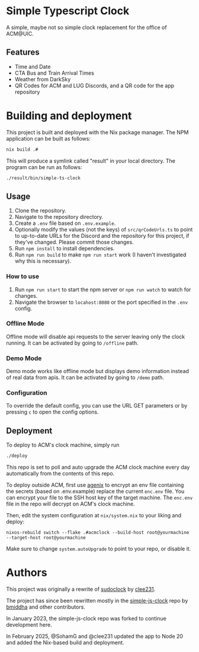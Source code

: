 # Simple Typescript Clock

A simple, maybe not so simple clock replacement for the office of ACM@UIC.

## Features

* Time and Date
* CTA Bus and Train Arrival Times
* Weather from DarkSky
* QR Codes for ACM and LUG Discords, and a QR code for the app repository

# Building and deployment

This project is built and deployed with the Nix package manager. The NPM
application can be built as follows:

```sh
nix build .#
```

This will produce a symlink called "result" in your local directory. The program
can be run as follows:

```sh
./result/bin/simple-ts-clock
```

## Usage
1. Clone the repository.
2. Navigate to the repository directory.
3. Create a `.env` file based on `.env.example`.
4. Optionally modify the values (not the keys) of `src/qrCodeUrls.ts` to point to up-to-date URLs for the Discord and the repository for this project, if they've changed. Please commit those changes.
4. Run `npm install` to install dependencies.
5. Run `npm run build` to make `npm run start` work (I haven't investigated why this is necessary).

### How to use

1. Run `npm run start` to start the npm server or `npm run watch` to watch for changes.
2. Navigate the browser to `locahost:8080` or the port specified in the `.env` config.

### Offline Mode

Offline mode will disable api requests to the server leaving only the clock running. It can be activated by going to `/offline` path.

### Demo Mode
Demo mode works like offline mode but displays demo information instead of real data from apis. It can be activated by going to `/demo` path.

### Configuration
To override the default config, you can use the URL GET parameters or by pressing `c` to open the config options.

## Deployment

To deploy to ACM's clock machine, simply run

```sh
./deploy
```

This repo is set to poll and auto upgrade the ACM clock machine every day
automatically from the contents of this repo.

To deploy outside ACM, first use [agenix](https://github.com/ryantm/agenix) to
encrypt an env file containing the secrets (based on .env.example) replace the
current `enc.env` file. You can encrypt your file to the SSH host key of the
target machine. The `enc.env` file in the repo will decrypt on ACM's clock
machine.

Then, edit the system configuration at `nix/system.nix` to your liking and
deploy:

```
nixos-rebuild switch --flake .#acmclock --build-host root@yourmachine --target-host root@yourmachine
```
Make sure to change `system.autoUpgrade` to point to your repo, or disable it.


# Authors

This project was originally a rewrite of [sudoclock](https://github.com/acm-uic/sudoclock) by [clee231](https://github.com/clee231).

The project has since been rewritten mostly in the [simple-js-clock](https://github.com/bmiddha/simple-js-clock) repo by [bmiddha](https://github.com/bmiddha) and other contributors.

In January 2023, the simple-js-clock repo was forked to continue development here.

In February 2025, @SohamG and @clee231 updated the app to Node 20 and added the
Nix-based build and deployment.
